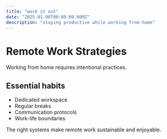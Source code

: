```yaml
---
title: "work it out"
date: "2025-01-08T00:00:00.000Z"
description: "staying productive while working from home"
---
```


# Remote Work Strategies

Working from home requires intentional practices.

## Essential habits

- Dedicated workspace
- Regular breaks
- Communication protocols
- Work-life boundaries

The right systems make remote work sustainable and enjoyable. 